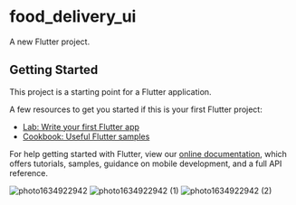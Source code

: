 # food_delivery_ui

A new Flutter project.

## Getting Started

This project is a starting point for a Flutter application.

A few resources to get you started if this is your first Flutter project:

- [Lab: Write your first Flutter app](https://flutter.dev/docs/get-started/codelab)
- [Cookbook: Useful Flutter samples](https://flutter.dev/docs/cookbook)

For help getting started with Flutter, view our
[online documentation](https://flutter.dev/docs), which offers tutorials,
samples, guidance on mobile development, and a full API reference.

![photo1634922942](https://user-images.githubusercontent.com/11521865/138496520-57b1cfb3-c909-4e42-9d90-71ff04e666df.jpeg)
![photo1634922942 (1)](https://user-images.githubusercontent.com/11521865/138496514-d716970c-4746-4eb5-bca0-5d988089b104.jpeg)
![photo1634922942 (2)](https://user-images.githubusercontent.com/11521865/138496531-24c2222e-521a-469f-a980-36c96c4dd52f.jpeg)
